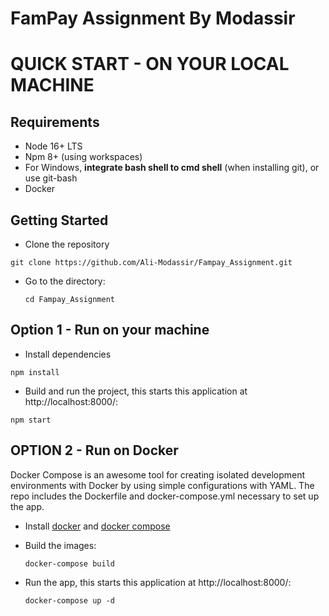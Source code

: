 # FamPay Assignment By Modassir

# QUICK START - ON YOUR LOCAL MACHINE

## Requirements

- Node 16+ LTS
- Npm 8+ (using workspaces)
- For Windows, **integrate bash shell to cmd shell** (when installing git), or use git-bash
- Docker

## Getting Started

- Clone the repository

```
git clone https://github.com/Ali-Modassir/Fampay_Assignment.git
```

- Go to the directory:

  ```
  cd Fampay_Assignment
  ```

## Option 1 - Run on your machine

- Install dependencies

```
npm install
```

- Build and run the project, this starts this application at http://localhost:8000/:

```
npm start
```

## OPTION 2 - Run on Docker

Docker Compose is an awesome tool for creating isolated development environments with Docker by using simple configurations with YAML.
The repo includes the Dockerfile and docker-compose.yml necessary to set up the app.

- Install [docker](https://docs.docker.com/installation/) and [docker compose](https://docs.docker.com/compose/install/)

- Build the images:

  ```
  docker-compose build
  ```

- Run the app, this starts this application at http://localhost:8000/:
  ```
  docker-compose up -d
  ```
